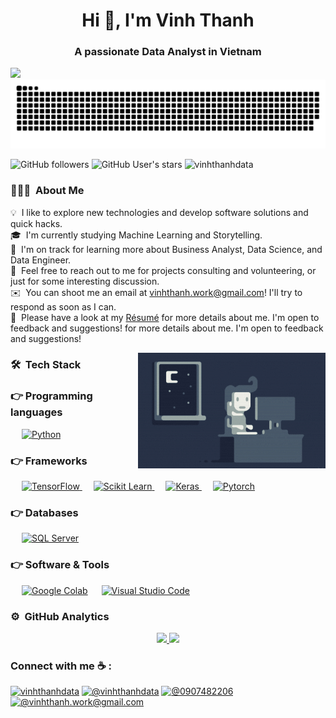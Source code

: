 <h1 align="center">Hi 👋, I'm Vinh Thanh</a></h1>
<h3 align="center">A passionate Data Analyst in Vietnam </h3>
<!--horizontal divider(gradiant)-->
<img src="https://user-images.githubusercontent.com/73097560/115834477-dbab4500-a447-11eb-908a-139a6edaec5c.gif">

<!--- snake -->
<div align="center">
  <img  src="https://github.com/1999AZZAR/1999AZZAR/blob/main/resources/img/grid-snake.svg"
       alt="snake" /></a>
</div>

<!-- ## 👋 &nbsp;Hey there! I'm Vinh Thanh -->

![GitHub followers](https://img.shields.io/github/followers/vinhthanhdata?style=social) ![GitHub User's stars](https://img.shields.io/github/stars/vinhthanhdata?style=social)  <img src="https://komarev.com/ghpvc/?username=vinhthanhdata" alt="vinhthanhdata" />
### 👨🏻‍💻 &nbsp;About Me

💡 &nbsp;I like to explore new technologies and develop software solutions and quick hacks.\
🎓 &nbsp;I'm currently studying Machine Learning and Storytelling.\
🌱 &nbsp;I'm on track for learning more about Business Analyst, Data Science, and Data Engineer.\
💬 &nbsp;Feel free to reach out to me for projects consulting and volunteering, or just for some interesting discussion.\
✉️ &nbsp;You can shoot me an email at vinhthanh.work@gmail.com! I'll try to respond as soon as I can.\
📄 &nbsp;Please have a look at my [Résumé](https://drive.google.com/file/d/1eZnX5MwaFOYQhruhtUAGEZqxZkuqiRfs/view?usp=share_link) for more details about me. I'm open to feedback and suggestions! for more details about me. I'm open to feedback and suggestions!

<img alt="Night Coding" src="https://raw.githubusercontent.com/AVS1508/AVS1508/master/assets/Night-Coding.gif" align="right"/>

### 🛠 &nbsp;Tech Stack

### 👉 Programming languages

<p align="left"> 
&emsp; 
    <a href="https://python.org/">
    <img alt="Python" src="https://img.shields.io/badge/Python-FFD43B?style=for-the-badge&logo=python&logoColor=darkgreen"/>
  </a>
</p>

### 👉 Frameworks
<p align="left"> 
&emsp; 
  <a href="https://www.tensorflow.org/" target="_blank"> 
   <img alt="TensorFlow" src="https://img.shields.io/badge/TensorFlow-FF6F00?style=for-the-badge&logo=TensorFlow&logoColor=white">
  </a>   
  &emsp;
  <a href="https://scikit-learn.org/" target="_blank">
    <img alt="Scikit Learn" src="https://img.shields.io/badge/scikit_learn-F7931E?style=for-the-badge&logo=scikit-learn&logoColor=white">
  </a> 
   &emsp;
  <a href="https://keras.io/" target="_blank"> 
    <img alt="Keras" src="https://img.shields.io/badge/Keras-D00000?style=for-the-badge&logo=Keras&logoColor=white"/>
  </a>
  &emsp;
  <a href="https://pytorch.org/" target="_blank"> 
    <img alt="Pytorch" src="https://img.shields.io/badge/PyTorch-EE4C2C?style=for-the-badge&logo=PyTorch&logoColor=white"/>
  </a>
</p>

### 👉 Databases
<p align="left">
  &emsp;
    <a href="https://www.microsoft.com/en-us/sql-server/sql-server-2019/"><img alt="SQL Server" src="https://img.shields.io/badge/SQL Server-00000F?style=for-the-badge&logo=mysql&logoColor=white"></a>
  &emsp;

 ### 👉 Software & Tools
 
<p>
  &emsp;
    <a href="#"><img alt="Google Colab" src="https://img.shields.io/badge/Colab-F9AB00?style=for-the-badge&logo=googlecolab&color=525252"></a>
  &emsp;
    <a href="#"><img alt="Visual Studio Code" src="https://img.shields.io/badge/Visual_Studio_Code-0078D4?style=for-the-badge&logo=visual%20studio%20code&logoColor=white"></a>
 &emsp;
    
</p>


### ⚙️ &nbsp;GitHub Analytics

<p align="center">
<a href="https://github.com/vinhthanhdata">
  <img height="180em" src="https://github-readme-stats-eight-theta.vercel.app/api?username=vinhthanhdata&show_icons=true&theme=algolia&include_all_commits=true&count_private=true"/>
  <img height="180em" src="https://github-readme-stats-eight-theta.vercel.app/api/top-langs/?username=vinhthanhdata&layout=compact&langs_count=8&theme=algolia"/>
</a>
</p>

### Connect with me ☕ :

[![vinhthanhdata](https://img.icons8.com/fluency/48/000000/facebook.png "@vinhthanhdata")](https://www.facebook.com/thanh.vanvinh/) [![@vinhthanhdata](https://img.icons8.com/fluency/48/000000/linkedin.png "@Van Vinh Thanh")](https://www.linkedin.com/in/vinhthanhvan/) [![@0907482206](https://img.icons8.com/fluency/48/000000/phone-disconnected.png "@0907482206")](tel:0907482206) [![@vinhthanh.work@gmail.com](https://img.icons8.com/fluency/48/000000/apple-mail.png "@vinhthanh.work@gmail.com")](vinhthanh.work@gmail.com)




